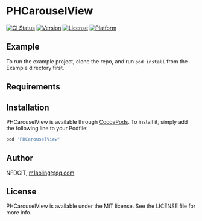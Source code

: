 # PHCarouselView

[![CI Status](https://img.shields.io/travis/NFDGIT/PHCarouselView.svg?style=flat)](https://travis-ci.org/NFDGIT/PHCarouselView)
[![Version](https://img.shields.io/cocoapods/v/PHCarouselView.svg?style=flat)](https://cocoapods.org/pods/PHCarouselView)
[![License](https://img.shields.io/cocoapods/l/PHCarouselView.svg?style=flat)](https://cocoapods.org/pods/PHCarouselView)
[![Platform](https://img.shields.io/cocoapods/p/PHCarouselView.svg?style=flat)](https://cocoapods.org/pods/PHCarouselView)

## Example

To run the example project, clone the repo, and run `pod install` from the Example directory first.

## Requirements

## Installation

PHCarouselView is available through [CocoaPods](https://cocoapods.org). To install
it, simply add the following line to your Podfile:

```ruby
pod 'PHCarouselView'
```

## Author

NFDGIT, m1aoling@qq.com

## License

PHCarouselView is available under the MIT license. See the LICENSE file for more info.
